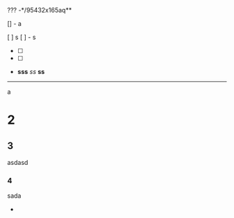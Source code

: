 ???
	-*/95432x165aq**

[] - a

[ ] s 
[ ] - s

- [  ] 
- [ ] 
- **sss**
*ss*
**ss**

---
a


# 2
## 3
asdasd
### 4

sada

- 